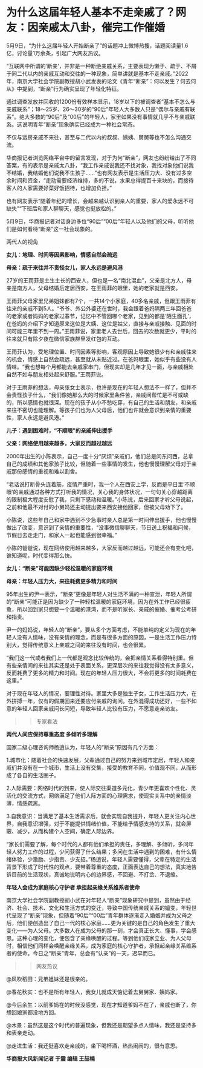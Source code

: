 # 为什么这届年轻人基本不走亲戚了？网友：因亲戚太八卦，催完工作催婚

5月9日，“为什么这届年轻人开始断亲了”的话题冲上微博热搜，话题阅读量1.6亿，讨论量1万余条，引起广大网友热议。

“互联网中所谓的‘断亲’，并非是一种断绝亲戚关系，主要表现为懒于、疏于、不屑于同二代以内的亲戚互动和交往的一种现象，简单讲就是基本不走亲戚。”2022年，南京大学社会学院副教授胡小武发表的论文《青年“断亲”：何以发生？何去何从》中提到，“断亲”行为确实呈现了年轻化特征。

通过调查发放并回收的1200份有效样本显示，18岁以下的被调查者“基本不怎么与亲戚联系”；18～25岁、26～30岁的“90后”年轻人大多数人只是“偶尔与亲戚有联系”。绝大多数的“90后”及“00后”的年轻人，家里如果没有事情就几乎不与亲戚联系。这说明青年“断亲”现象确实已经成为一种社会常态。

不仅与远房亲戚不来往，甚至与二代以内的叔叔、姨姨、舅舅等也不怎么沟通交流。

华商报记者浏览网络平台中的留言发现，对于为何“断亲”，网友也纷纷给出了不同答案，有的表示是亲戚太八卦，“我工作亲戚说我还不找对象，我找对象他们说我不结婚，我结婚他们说我不生孩子……”也有网友表示是生活压力大、没有过多空余时间和资金，“走动需要经济维持，多的不说，水果总得提百十来块的，而接待客人的人家需要好菜好饭招待，也增加负担。”

也有网友表示“随着年纪的增长，会越来越认识到亲人的重要，家人的爱永远不可缺失”“下班后和家人聊聊天，感觉也挺放松的。”

5月9日，华商报记者对话身边多位“90后”“00后”年轻人以及他们的父母，听听他们是如何看待“断亲”这一社会现象的。

两代人的视角

**女儿：地理、时间等因素影响，情感自然会疏远**

**母亲：疏于来往并不责怪女儿，家人永远是避风港**

27岁的王雨菲是土生土长的西安人，但也是一名“南北混血”，父亲是北方人，母亲是南方人，父母结婚后定居西安，在王雨菲的眼里，她的老家就是西安。

王雨菲父母家里兄弟姐妹都有7个，一共14个小家庭，40多名亲戚，但跟王雨菲有往来的亲戚不到5人。“爷爷、外公外婆还在世时，我会跟着爸妈隔两三年回爸爸的老家或者妈妈的老家过春节，记忆中不管回哪个老家，见到的都是‘陌生面孔’，在爸妈的介绍下才知道原来这位是大姨、这位是姑父，直接与亲戚接触、见面的时间可能三年里不到一周。”王雨菲说，家里老人去世后，回去的次数就更少，平时的往来就只有除夕夜在微信家族群里发红包的互动。

王雨菲认为，受地理位置、时间因素等影响，客观原因上导致她很少有和亲戚往来的机会，情感上自然会疏远，甚至就从未贴近过。在爸妈眼里，她似乎有些没有人情味。“我也想每个月都能去亲戚家串门，但现实却是几年才见一面，与亲戚相处自然不如与朋友相处起来舒服。”王雨菲说。

对于王雨菲的想法，母亲张女士表示，也许是现在的年轻人想法不一样了，但并不会责怪孩子什么，“我们像她那么大的时候家里条件苦，亲戚间帮忙是不可或缺的，所以感情也就很深。现在的孩子从小不愁吃穿，有自己的生活和朋友，和亲戚来往不密切也能理解。等孩子们也为人父母后，他们也许就会意识到亲情的重要性，家人永远是避风港。”

**儿子：遇到困难时，“不顺眼”的亲戚伸出援手**

**父亲：网络使用越来越多，大家反而越过越远**

2000年出生的小陈表示，自己一度十分“厌烦”亲戚们，他们总是问东问西，总拿自己的成绩和其他家孩子比较，但随着一些事情的发生，他也慢慢理解父母对于亲戚那份感情的重视和难以割舍。

“老话说打断骨头连着筋，疫情严重时，我一个人在西安上学，反而是平日里‘不顺眼’的亲戚通过各种方式打听我的情况，关心我的身体状况，一句句关心穿越距离的限制极大程度安慰了我，只剩下感动和温暖。”小陈说，后来回家才听父母说起，之前和他最不对付的小舅妈还主动提出要来西安接他回家，但被父母劝下了。

小陈说，这些年自己和家中遇到不少急事时亲人总是第一时间伸出援手，他也慢慢做出了改变，意识到了亲情的重要性，“没事微信聊聊天，节日送上祝福和问候，节假日去走走门，和家人一起也能感到很幸福。”

小陈的爸爸说，现在网络使用越来越多，大家反而越过越远，可能还会有变化吧，谁知道呢，时代变得那么快。

**女儿：“断亲”可能因缺少轻松温暖的家庭环境**

**母亲：年轻人压力大，来往耗费更多精力和时间**

95年出生的尹一表示，“断亲”更像是年轻人对生活不满的一种宣泄，年轻人所谓的“断亲”可能正是因为缺少了一种轻松温暖的家庭环境，因为在外工作已经很疲惫，所以回到家只想要一个温暖的港湾，而不是听家长、亲戚的催婚、催考公考研和指责。

尹一的妈妈说，年轻人的“断亲”，要从多个方面考虑，不能单纯的定义为现在的年轻人没有人情味，没有亲情的理念，而是有很多方面的原因，一是生活工作压力特别大，觉得传统意义上亲戚之间的来往没有时间，也会很累。

“我们这一代或者我们上一代都是观念比较传统的，会把亲情关系看得特别重。但有些亲情间的来往其实还是处于表面关系，更深层次的来往我觉得没有太多意义，反而耗费了更多的精力和时间。现在的年轻人压力很大，不会将更多的时间耗费在这里。”

对于现在年轻人的情况，要理性对待。家里大多是独生子女，工作生活压力大，在外拼搏一年，仅有的假期回来还要应付亲戚的询问。在外混得成功还好，一些不如意的年轻人回家亲戚问长问短，导致年轻人比较有压力，不愿意走亲访友。

>>专家看法

**两代人间应保持尊重态度 多倾听多理解**

国家二级心理咨询师杨逍认为，年轻人的“断亲”原因有几个方面：

1.城市化：随着社会的快速发展，父辈通过自己的努力来到城市定居，年轻人和亲戚们并没有在一个城市，生活上没有交集，接受的教育不同，价值观不同，从而形成了各自的生活圈子。

2.人际需要：网络时代的到来，使人际交往渠道多元化，青少年更喜欢个性化、灵活化的交流方式，网络满足了他们人际方面的心理需求，使现实关系中的亲情淡薄，情感疏离。

3.自我意识：当满足了基本生活需求后，就会实现自我提升，年轻人更关注内心世界，自我意识增强，对于不能提供情绪价值，不能给予情感支持的关系，就会屏蔽、减少，从而构建个人空间，确定人际边界。

“家长们需要了解，每个时代的人都有他们承担的责任，多理解、多倾听，多问年轻人努力工作的过程，少问获得了什么结果；多问在生活中遇到的困难，有什么情绪体验，少激励、少指责、少支招。”杨逍说，年轻人需要懂得，父辈在特定的生活背景下形成了时代性的观点，要带着尊重的态度，正面表达自己的想法，真实地告诉目前的生活现状，真诚地说明内心的边界感，不回避、不打岔、不退缩。

**年轻人会成为家庭核心守护者 承担起亲缘关系维系者使命**

南京大学社会学院副教授胡小武在对年轻人“断亲”现象研究中提到，虽然由于经济、社会、技术、文化和生活方式的变迁，导致中国传统亲戚关系的嬗变，年轻世代呈现了“断亲”现象，但随着“90后”“00后”青年群体逐渐走入婚姻并成为父母之后，他们便创造出了自己一代的核心家庭……更为关键的是自己的角色发生了重大变化——为人父母。大多数人在成为父母的那一刻，才会真正长大、懂事，学会感恩。这种心理的变化，便包含了亲缘唤醒的过程。等到他们成家立业、为人父母时，相信他们同样会唤醒亲缘关系，成为家庭的核心守护者，承担起亲缘关系维系者的使命。今日之“断亲”青年，总会有“认亲”的一天，迟早而已。

>>网友热议

@风吹稻田：兄弟姐妹还是很亲的。

@春花秋实：也不是所有年轻人，我女儿就成天惦记着去舅舅家、姨妈家。

@今后余生：以前爹妈在的时候没感觉，现在才知道爹妈不在了，亲戚也断了，你想回娘家都没地方回。

@木景：虽然这是这个时代的普遍现象，但我还是期望多点人情味，我还是坚持多和表亲走动。

@走进生活：我还挺喜欢走亲戚的，坐下喝杯酒，热热闹闹的，很有意思。

**华商报大风新闻记者 于震 编辑 王喆楠**

